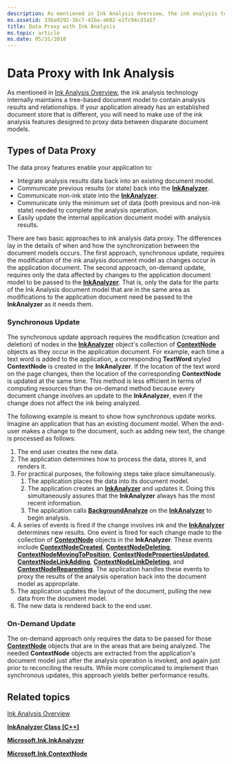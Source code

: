 ```yaml
---
description: As mentioned in Ink Analysis Overview, the ink analysis technology internally maintains a tree-based document model to contain analysis results and relationships.
ms.assetid: 33ba9292-3bc7-41ba-a602-e2fc94cd3a57
title: Data Proxy with Ink Analysis
ms.topic: article
ms.date: 05/31/2018
---
```


# Data Proxy with Ink Analysis

As mentioned in [Ink Analysis Overview](ink-analysis-overview.md), the ink analysis technology internally maintains a tree-based document model to contain analysis results and relationships. If your application already has an established document store that is different, you will need to make use of the ink analysis features designed to proxy data between disparate document models.

## Types of Data Proxy

The data proxy features enable your application to:

-   Integrate analysis results data back into an existing document model.
-   Communicate previous results (or state) back into the [**InkAnalyzer**](inkanalyzer.md).
-   Communicate non-ink state into the [**InkAnalyzer**](inkanalyzer.md).
-   Communicate only the minimum set of data (both previous and non-ink state) needed to complete the analysis operation.
-   Easily update the internal application document model with analysis results.

There are two basic approaches to ink analysis data proxy. The differences lay in the details of when and how the synchronization between the document models occurs. The first approach, synchronous update, requires the modification of the ink analysis document model as changes occur in the application document. The second approach, on-demand update, requires only the data affected by changes to the application document model to be passed to the [**InkAnalyzer**](inkanalyzer.md). That is, only the data for the parts of the Ink Analysis document model that are in the same area as modifications to the application document need be passed to the **InkAnalyzer** as it needs them.

### Synchronous Update

The synchronous update approach requires the modification (creation and deletion) of nodes in the [**InkAnalyzer**](inkanalyzer.md) object's collection of [**ContextNode**](icontextnode.md) objects as they occur in the application document. For example, each time a text word is added to the application, a corresponding **TextWord** styled **ContextNode** is created in the **InkAnalyzer**. If the location of the text word on the page changes, then the location of the corresponding **ContextNode** is updated at the same time. This method is less efficient in terms of computing resources than the on-demand method because every document change involves an update to the **InkAnalyzer**, even if the change does not affect the ink being analyzed.

The following example is meant to show how synchronous update works. Imagine an application that has an existing document model. When the end-user makes a change to the document, such as adding new text, the change is processed as follows:

1.  The end user creates the new data.
2.  The application determines how to process the data, stores it, and renders it.
3.  For practical purposes, the following steps take place simultaneously.
    1.  The application places the data into its document model.
    2.  The application creates an [**InkAnalyzer**](inkanalyzer.md) and updates it. Doing this simultaneously assures that the **InkAnalyzer** always has the most recent information.
    3.  The application calls [**BackgroundAnalyze**](iinkanalyzer-backgroundanalyze.md) on the [**InkAnalyzer**](inkanalyzer.md) to begin analysis.
4.  A series of events is fired if the change involves ink and the [**InkAnalyzer**](inkanalyzer.md) determines new results. One event is fired for each change made to the collection of [**ContextNode**](icontextnode.md) objects in the **InkAnalyzer**. These events include [**ContextNodeCreated**](-ianalysisproxyevents-contextnodecreated.md), [**ContextNodeDeleting**](-ianalysisproxyevents-contextnodedeleting.md), [**ContextNodeMovingToPosition**](-ianalysisproxyevents-contextnodemovingtoposition.md), [**ContextNodePropertiesUpdated**](-ianalysisproxyevents-contextnodepropertiesupdated.md), [**ContextNodeLinkAdding**](-ianalysisproxyevents-contextnodelinkadding.md), [**ContextNodeLinkDeleting**](-ianalysisproxyevents-contextnodelinkdeleting.md), and [**ContextNodeReparenting**](-ianalysisproxyevents-contextnodereparenting.md). The application handles these events to proxy the results of the analysis operation back into the document model as appropriate.
5.  The application updates the layout of the document, pulling the new data from the document model.
6.  The new data is rendered back to the end user.

### On-Demand Update

The on-demand approach only requires the data to be passed for those [**ContextNode**](icontextnode.md) objects that are in the areas that are being analyzed. The needed **ContextNode** objects are extracted from the application's document model just after the analysis operation is invoked, and again just prior to reconciling the results. While more complicated to implement than synchronous updates, this approach yields better performance results.

## Related topics

<dl> <dt>

[Ink Analysis Overview](ink-analysis-overview.md)
</dt> <dt>

[**InkAnalyzer Class (C++)**](inkanalyzer.md)
</dt> <dt>

[**Microsoft.Ink.InkAnalyzer**](/previous-versions/ms583671(v=vs.100))
</dt> <dt>

[**Microsoft.Ink.ContextNode**](/previous-versions/ms551996(v=vs.100))
</dt> </dl>

 

 
